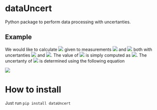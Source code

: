 # dataUncert
Python package to perform data processing with uncertanties.

## Example
We would like to calculate <img src="https://render.githubusercontent.com/render/math?math=C=A\cdot B"> given to measurements <img src="https://render.githubusercontent.com/render/math?math=A=12.3"> and <img src="https://render.githubusercontent.com/render/math?math=B=35.1"> both with uncertanties <img src="https://render.githubusercontent.com/render/math?math=\sigma_A=2.6"> and <img src="https://render.githubusercontent.com/render/math?math=\sigma_B=8.9">. The value of <img src="https://render.githubusercontent.com/render/math?math=C"> is simply computed as <img src="https://render.githubusercontent.com/render/math?math=C=12.3\cdot 35.1 = 431.73">. The uncertanty of <img src="https://render.githubusercontent.com/render/math?math=C"> is determined using the following equation

<img src="https://render.githubusercontent.com/render/math?math=\sigma_C = \sqrt{  \left(\frac{\partial C}{\partial A} \sigma_A\right)^2 %2B \left(\frac{\partial C}{\partial B} \sigma_B\right)^2 %2B 2\frac{\partial C}{\partial A}\frac{\partial C}{\partial B}\sigma_{AB}}">




# How to install
Just run ```pip install dataUncert```